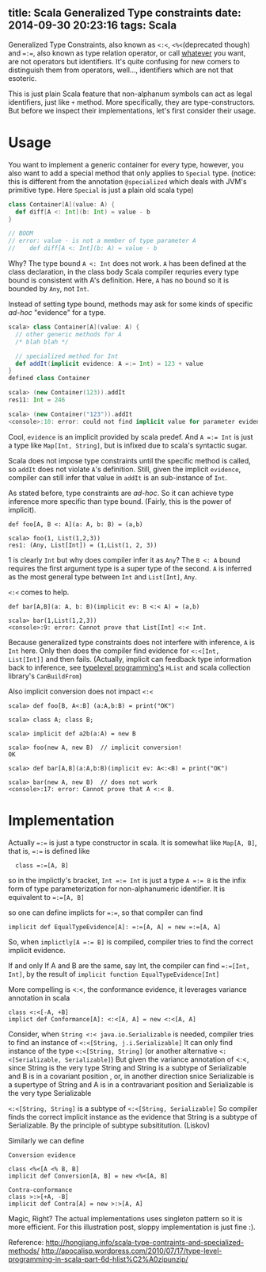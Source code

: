 title: Scala Generalized Type constraints
date: 2014-09-30 20:23:16
tags: Scala
---

Generalized Type Constraints, also known as `<:<`, `<%<`(deprecated though) and `=:=`, also known as type relation operator, or call [whatever](http://stackoverflow.com/questions/2603003/operator-in-scala/) you want, are not operators but identifiers. It's quite confusing for new comers to distinguish them from operators, well..., identifiers which are not that esoteric.

This is just plain Scala feature that non-alphanum symbols can act as legal identifiers, just like `+` method.
More specifically, they are type-constructors. But before we inspect their implementations, let's first consider their usage.

Usage
======

You want to implement a generic container for every type, however, you also want to add a special method that only applies to `Special` type. (notice: this is different from the annotation `@specialized` which deals with JVM's primitive type. Here `Special` is just a plain old scala type)

```scala
class Container[A](value: A) {
  def diff[A <: Int](b: Int) = value - b
}

// BOOM
// error: value - is not a member of type parameter A
//    def diff[A <: Int](b: A) = value - b
```

Why? The type bound `A <: Int` does not work. `A` has been defined at the class declaration, in the class body Scala compiler requries every type bound is consistent with A's definition. Here, `A` has no bound so it is bounded by `Any`, not `Int`.

Instead of setting type bound, methods may ask for some kinds of specific *ad-hoc* "evidence" for a type.

```scala
scala> class Container[A](value: A) {
  // other generic methods for A
  /* blah blah */

  // specialized method for Int
  def addIt(implicit evidence: A =:= Int) = 123 + value
}
defined class Container

scala> (new Container(123)).addIt
res11: Int = 246

scala> (new Container("123")).addIt
<console>:10: error: could not find implicit value for parameter evidence: =:=[java.lang.String,Int]
```

Cool, `evidence` is an implicit provided by scala predef. And `A =:= Int` is just a type like `Map[Int, String]`, but is infixed due to scala's syntactic sugar.

Scala does not impose type constraints until the specific method is called, so `addIt` does not violate `A`'s definition. Still, given the implicit `evidence`, compiler can still infer that value in `addIt` is an sub-instance of `Int`.

As stated before, type constraints are *ad-hoc*. So it can achieve type inference more specific than type bound. (Fairly, this is the power of implicit).

```
def foo[A, B <: A](a: A, b: B) = (a,b)

scala> foo(1, List(1,2,3))
res1: (Any, List[Int]) = (1,List(1, 2, 3))
```
1 is clearly `Int` but why does compiler infer it as `Any`? The `B <: A` bound requires the first argument type is a super type of the second. `A` is inferred as the most general type between `Int` and `List[Int]`, `Any`.

`<:<` comes to help.

```
def bar[A,B](a: A, b: B)(implicit ev: B <:< A) = (a,b)

scala> bar(1,List(1,2,3))
<console>:9: error: Cannot prove that List[Int] <:< Int.
```

Because generalized type constraints does not interfere with inference, `A` is `Int` here. Only then does the compiler find evidence for `<:<[Int, List[Int]]` and then fails.
(Actually, implicit can feedback type information back to inference, see [typelevel programming's](http://apocalisp.wordpress.com/2010/07/17/type-level-programming-in-scala-part-6d-hlist%C2%A0zipunzip/) `HList` and scala collection library's `CanBuildFrom`)

Also implicit conversion does not impact `<:<`

```
scala> def foo[B, A<:B] (a:A,b:B) = print("OK")

scala> class A; class B;

scala> implicit def a2b(a:A) = new B

scala> foo(new A, new B)  // implicit conversion!
OK

scala> def bar[A,B](a:A,b:B)(implicit ev: A<:<B) = print("OK")

scala> bar(new A, new B)  // does not work
<console>:17: error: Cannot prove that A <:< B.
```


Implementation
=====

Actually `=:=` is just a type constructor in scala.
It is somewhat like `Map[A, B]`, that is,
`=:=` is defined like

```
  class =:=[A, B]
```

so in the implictly's bracket, `Int =:= Int` is just a type
`A =:= B` is the infix form of type parameterization for
non-alphanumeric identifier. It is equivalent to `=:=[A, B]`

so one can define implicts for `=:=`, so that compiler can find

```
implicit def EqualTypeEvidence[A]: =:=[A, A] = new =:=[A, A]
```

So, when `implictly[A =:= B]` is compiled,
compiler tries to find the correct implicit evidence.

If and only If A and B are the same, say Int, the compiler can find
`=:=[Int, Int]`, by the result of `implicit function EqualTypeEvidence[Int]`

More compelling is <:<, the conformance evidence,
it leverages variance annotation in scala

```
class <:<[-A, +B]
implict def Conformance[A]: <:<[A, A] = new <:<[A, A]
```

Consider, when `String <:< java.io.Serializable` is needed,
compiler tries to find an instance of `<:<[String, j.i.Serializable]`
It can only find instance of the type `<:<[String, String]`
(or another alternative `<:<[Serializable, Serializable]`)
But given the variance annotation of <:<,
since String is the very type String
and String is a subtype of Serializable and B is in a covariant position
, or, in another direction
snice Serializable is a supertype of String and A is in a contravariant position
and Serializable is the very type Serializable


`<:<[String, String]` is a subtype of `<:<[String, Serializable]`
So compiler finds the correct implicit instance as the evidence that
String is a subtype of Serializable. By the principle of subtype subsititution.
(Liskov)

Similarly we can define

```
Conversion evidence

class <%<[A <% B, B]
implicit def Conversion[A, B] = new <%<[A, B]

Contra-conformance
class >:>[+A, -B]
implicit def Contra[A] = new >:>[A, A]
```

Magic, Right?
The actual implementations uses singleton pattern so it is more efficient. For this illustration post, sloppy implementation is just fine :).

Reference:
http://hongjiang.info/scala-type-contraints-and-specialized-methods/
http://apocalisp.wordpress.com/2010/07/17/type-level-programming-in-scala-part-6d-hlist%C2%A0zipunzip/
